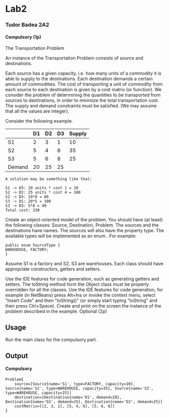 # Lab2

### Tudor Badea 2A2


#### Compulsory (1p)

The Transportation Problem

An instance of the Transportation Problem consists of source and destinations.

Each source has a given capacity, i.e. how many units of a commodity it is able to supply to the destinations.
Each destination demands a certain amount of commodities.
The cost of transporting a unit of commodity from each source to each destination is given by a cost matrix (or function).
We consider the problem of determining the quantities to be transported from sources to destinations, in order to minimize the total transportation cost. The supply and demand constraints must be satisfied. (We may assume that all the values are integer).

Consider the following example.

|        | D1 | D2 | D3 | Supply |
|--------|----|----|----|--------|
| S1     | 2  | 3  | 1  | 10     |
| S2     | 5  | 4  | 8  | 35     |
| S3     | 5  | 6  | 8  | 25     |
| Demand | 20 | 25 | 25 |        |

```
A solution may be something like that:

S1 -> D3: 10 units * cost 1 = 10
S2 -> D2: 25 units * cost 4 = 100
S2 -> D3: 10*8 = 80
S3 -> D1: 20*5 = 100
S3 -> D3: 5*8 = 40
Total cost: 330
```

Create an object-oriented model of the problem. You should have (at least) the following classes: Source, Destination, Problem.
The sources and the destinations have names. The sources will also have the property type. The available types will be implemented as an enum . For example:
```
public enum SourceType {
WAREHOUSE, FACTORY;
}
```


Assume S1 is a factory and S2, S3 are warehouses.
Each class should have appropriate constructors, getters and setters.

Use the IDE features for code generation, such as generating getters and setters.
The toString method form the Object class must be properly overridden for all the classes.
Use the IDE features for code generation, for example (in NetBeans) press Alt+Ins or invoke the context menu, select "Insert Code" and then "toString()" (or simply start typing "toString" and then press Ctrl+Space).
Create and print on the screen the instance of the problem described in the example.
Optional (2p)

## Usage
Run the main class for the compulsory part.

## Output
#### Compulsory

```
Problem{
	source=[Source{name='S1', type=FACTORY, capacity=10}, Source{name='S2', type=WAREHOUSE, capacity=35}, Source{name='S3', type=WAREHOUSE, capacity=25}]
	destination=[Destination{name='D1', demand=20}, Destination{name='D2', demand=25}, Destination{name='D3', demand=25}]
	costMatrix=[[2, 3, 1], [5, 4, 8], [5, 6, 8]]
}
```
